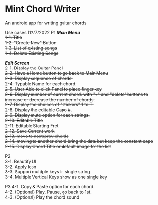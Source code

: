 # Mint Chord Writer
 An android app for writing guitar chords


Use cases (12/7/2022
P1
***Main Menu***  
~~1-1. Title~~  
~~1-2. "Create New" Button~~  
~~1-3. List of existing songs~~  
~~1-4. Delete Existing Songs~~  
  
***Edit Screen***  
~~2-1. Display the Guitar Panel.~~  
~~2-2. Have a Home button to go back to Main Menu~~  
~~2-3. Display sequence of chords.~~   
~~2-4. Typable Name for each chord.~~  
~~2-5. User Able to click Panel to place finger key~~  
~~2-6. Display number of current chord. with "+" and "delete" buttons to increase or decrease the number of chords.~~  
~~2-7. Display the choices of "stickers" 1 to T.~~  
~~2-8. Display the editable Capo #.~~  
~~2-9. Display mute option for each strings.~~  
~~2-10. Editable Title~~  
~~2-11. Editable Starting Fret~~  
~~2-12. Save Current work~~  
~~2-13. move to next/prev chords~~  
~~2-14. moving to another chord bring the data but keep the constant capo~~  
~~2-15. Display Chord Title or default image for the list~~  

P2  
3-1. Beautify UI  
3-2. Apply Icon  
3-3. Support multiple keys in single string  
3-4. Multiple Vertical Keys show as one single key  

P3 
4-1. Copy & Paste option for each chord.  
4-2. (Optional) Play, Pause, go back to 1st.  
4-3. (Optional) Play the chord sound  

